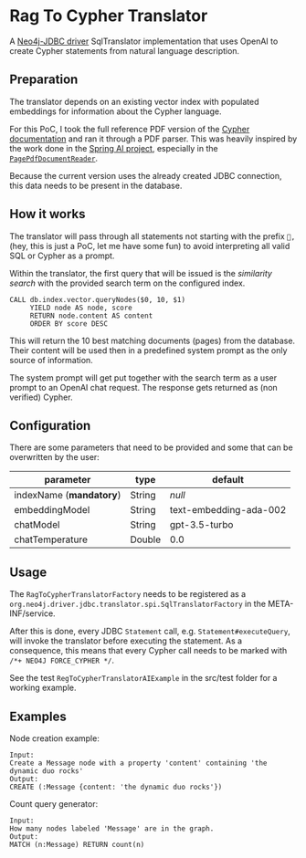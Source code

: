 # Rag To Cypher Translator

A [Neo4j-JDBC driver](https://github.com/neo4j/neo4j-jdbc) SqlTranslator implementation that uses OpenAI to create Cypher statements from natural language description.

## Preparation

The translator depends on an existing vector index with populated embeddings for information about the Cypher language.

For this PoC, I took the full reference PDF version of the [Cypher documentation](https://neo4j.com/docs/resources/docs-archive/#_cypher_query_language) and ran it through a PDF parser.
This was heavily inspired by the work done in the [Spring AI project](https://github.com/spring-projects/spring-ai), especially in the [`PagePdfDocumentReader`](https://github.com/spring-projects/spring-ai/blob/eecbef30fa2083e747de22424b29f77782051a30/document-readers/pdf-reader/src/main/java/org/springframework/ai/reader/pdf/PagePdfDocumentReader.java).

Because the current version uses the already created JDBC connection, this data needs to be present in the database.

## How it works

The translator will pass through all statements not starting with the prefix `🤖, ` (hey, this is just a PoC, let me have some fun) to avoid interpreting all valid SQL or Cypher as a prompt.

Within the translator, the first query that will be issued is the _similarity search_ with the provided search term on the configured index.

```cypher
CALL db.index.vector.queryNodes($0, 10, $1)
     YIELD node AS node, score
     RETURN node.content AS content
     ORDER BY score DESC
```

This will return the 10 best matching documents (pages) from the database.
Their content will be used then in a predefined system prompt as the only source of information.

The system prompt will get put together with the search term as a user prompt to an OpenAI chat request.
The response gets returned as (non verified) Cypher.

## Configuration

There are some parameters that need to be provided and some that can be overwritten by the user:

| parameter                 | type   | default                |
|---------------------------|--------|------------------------|
| indexName (**mandatory**) | String | _null_                 |
| embeddingModel            | String | text-embedding-ada-002 |
| chatModel                 | String | gpt-3.5-turbo          |
| chatTemperature           | Double | 0.0                    |

## Usage
The `RagToCypherTranslatorFactory` needs to be registered as a `org.neo4j.driver.jdbc.translator.spi.SqlTranslatorFactory` in the META-INF/service.

After this is done, every JDBC `Statement` call, e.g. `Statement#executeQuery`, will invoke the translator before executing the statement.
As a consequence, this means that every Cypher call needs to be marked with `/*+ NEO4J FORCE_CYPHER */`.

See the test `RegToCypherTranslatorAIExample` in the src/test folder for a working example.

## Examples

Node creation example:
```
Input:
Create a Message node with a property 'content' containing 'the dynamic duo rocks'
Output:
CREATE (:Message {content: 'the dynamic duo rocks'})
```

Count query generator:
```
Input:
How many nodes labeled 'Message' are in the graph.
Output:
MATCH (n:Message) RETURN count(n)
```